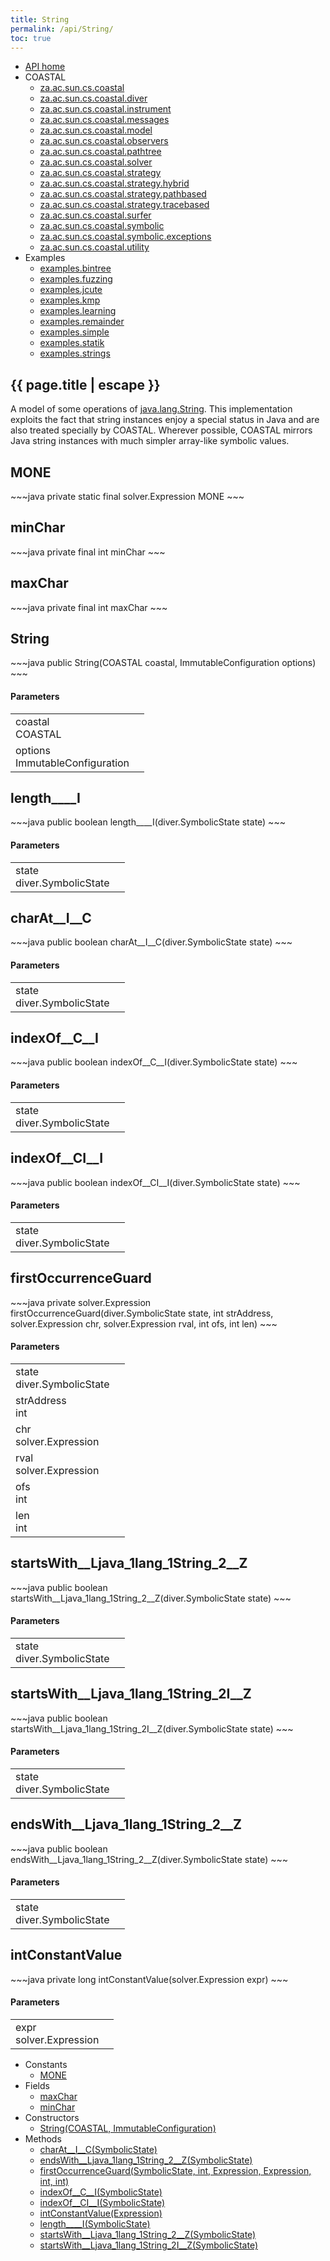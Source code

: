 ```yaml
---
title: String
permalink: /api/String/
toc: true
---
```


<section class="sidetoc">
<ul class="section-nav">
<li class="toc-entry toc-h2">
<a class="top" href="{{ '/api/' | relative_url }}">API home</a>
</li>
<li class="toc-entry toc-h2">
COASTAL<ul>
<li class="toc-entry toc-h3">
<a href="{{ '/api/za.ac.sun.cs.coastal/' | relative_url }}">za.ac.sun.cs.coastal</a></li>
<li class="toc-entry toc-h3">
<a href="{{ '/api/za.ac.sun.cs.coastal.diver/' | relative_url }}">za.ac.sun.cs.coastal.diver</a></li>
<li class="toc-entry toc-h3">
<a href="{{ '/api/za.ac.sun.cs.coastal.instrument/' | relative_url }}">za.ac.sun.cs.coastal.instrument</a></li>
<li class="toc-entry toc-h3">
<a href="{{ '/api/za.ac.sun.cs.coastal.messages/' | relative_url }}">za.ac.sun.cs.coastal.messages</a></li>
<li class="toc-entry toc-h3">
<a href="{{ '/api/za.ac.sun.cs.coastal.model/' | relative_url }}">za.ac.sun.cs.coastal.model</a></li>
<li class="toc-entry toc-h3">
<a href="{{ '/api/za.ac.sun.cs.coastal.observers/' | relative_url }}">za.ac.sun.cs.coastal.observers</a></li>
<li class="toc-entry toc-h3">
<a href="{{ '/api/za.ac.sun.cs.coastal.pathtree/' | relative_url }}">za.ac.sun.cs.coastal.pathtree</a></li>
<li class="toc-entry toc-h3">
<a href="{{ '/api/za.ac.sun.cs.coastal.solver/' | relative_url }}">za.ac.sun.cs.coastal.solver</a></li>
<li class="toc-entry toc-h3">
<a href="{{ '/api/za.ac.sun.cs.coastal.strategy/' | relative_url }}">za.ac.sun.cs.coastal.strategy</a></li>
<li class="toc-entry toc-h3">
<a href="{{ '/api/za.ac.sun.cs.coastal.strategy.hybrid/' | relative_url }}">za.ac.sun.cs.coastal.strategy.hybrid</a></li>
<li class="toc-entry toc-h3">
<a href="{{ '/api/za.ac.sun.cs.coastal.strategy.pathbased/' | relative_url }}">za.ac.sun.cs.coastal.strategy.pathbased</a></li>
<li class="toc-entry toc-h3">
<a href="{{ '/api/za.ac.sun.cs.coastal.strategy.tracebased/' | relative_url }}">za.ac.sun.cs.coastal.strategy.tracebased</a></li>
<li class="toc-entry toc-h3">
<a href="{{ '/api/za.ac.sun.cs.coastal.surfer/' | relative_url }}">za.ac.sun.cs.coastal.surfer</a></li>
<li class="toc-entry toc-h3">
<a href="{{ '/api/za.ac.sun.cs.coastal.symbolic/' | relative_url }}">za.ac.sun.cs.coastal.symbolic</a></li>
<li class="toc-entry toc-h3">
<a href="{{ '/api/za.ac.sun.cs.coastal.symbolic.exceptions/' | relative_url }}">za.ac.sun.cs.coastal.symbolic.exceptions</a></li>
<li class="toc-entry toc-h3">
<a href="{{ '/api/za.ac.sun.cs.coastal.utility/' | relative_url }}">za.ac.sun.cs.coastal.utility</a></li>
</ul>
</li>
<li class="toc-entry toc-h2">
Examples<ul>
<li class="toc-entry toc-h3">
<a href="{{ '/api/examples.bintree/' | relative_url }}">examples.bintree</a></li>
<li class="toc-entry toc-h3">
<a href="{{ '/api/examples.fuzzing/' | relative_url }}">examples.fuzzing</a></li>
<li class="toc-entry toc-h3">
<a href="{{ '/api/examples.jcute/' | relative_url }}">examples.jcute</a></li>
<li class="toc-entry toc-h3">
<a href="{{ '/api/examples.kmp/' | relative_url }}">examples.kmp</a></li>
<li class="toc-entry toc-h3">
<a href="{{ '/api/examples.learning/' | relative_url }}">examples.learning</a></li>
<li class="toc-entry toc-h3">
<a href="{{ '/api/examples.remainder/' | relative_url }}">examples.remainder</a></li>
<li class="toc-entry toc-h3">
<a href="{{ '/api/examples.simple/' | relative_url }}">examples.simple</a></li>
<li class="toc-entry toc-h3">
<a href="{{ '/api/examples.statik/' | relative_url }}">examples.statik</a></li>
<li class="toc-entry toc-h3">
<a href="{{ '/api/examples.strings/' | relative_url }}">examples.strings</a></li>
</ul>
</li>
</ul>
</section>
<section class="main">
<h1>{{ page.title | escape }}</h1>
A model of some operations of <a href="{{ '/api/java.lang.String/' | relative_url }}">java.lang.String</a>. This implementation
 exploits the fact that string instances enjoy a special status in Java and
 are also treated specially by COASTAL. Wherever possible, COASTAL mirrors
 Java string instances with much simpler array-like symbolic values.<h2><a class="anchor" name="MONE"></a>MONE</h2>
<div markdown="1">
~~~java
private static final solver.Expression MONE
~~~
</div>
<p>
</p>
<h2><a class="anchor" name="minChar"></a>minChar</h2>
<div markdown="1">
~~~java
private final int minChar
~~~
</div>
<p>
</p>
<h2><a class="anchor" name="maxChar"></a>maxChar</h2>
<div markdown="1">
~~~java
private final int maxChar
~~~
</div>
<p>
</p>
<h2><a class="anchor" name="String"></a>String</h2>
<div markdown="1">
~~~java
public String(COASTAL coastal, ImmutableConfiguration options)
~~~
</div>
<h4>Parameters</h4>
<table class="parameters">
<tbody>
<tr>
<td>
coastal<br/><span class="paramtype">COASTAL</span></td>
<td>
</td>
</tr>
<tr>
<td>
options<br/><span class="paramtype">ImmutableConfiguration</span></td>
<td>
</td>
</tr>
</tbody>
</table>
<h2><a class="anchor" name="length____I"></a>length____I</h2>
<div markdown="1">
~~~java
public boolean length____I(diver.SymbolicState state)
~~~
</div>
<h4>Parameters</h4>
<table class="parameters">
<tbody>
<tr>
<td>
state<br/><span class="paramtype">diver.SymbolicState</span></td>
<td>
</td>
</tr>
</tbody>
</table>
<h2><a class="anchor" name="charAt__I__C"></a>charAt__I__C</h2>
<div markdown="1">
~~~java
public boolean charAt__I__C(diver.SymbolicState state)
~~~
</div>
<h4>Parameters</h4>
<table class="parameters">
<tbody>
<tr>
<td>
state<br/><span class="paramtype">diver.SymbolicState</span></td>
<td>
</td>
</tr>
</tbody>
</table>
<h2><a class="anchor" name="indexOf__C__I"></a>indexOf__C__I</h2>
<div markdown="1">
~~~java
public boolean indexOf__C__I(diver.SymbolicState state)
~~~
</div>
<h4>Parameters</h4>
<table class="parameters">
<tbody>
<tr>
<td>
state<br/><span class="paramtype">diver.SymbolicState</span></td>
<td>
</td>
</tr>
</tbody>
</table>
<h2><a class="anchor" name="indexOf__CI__I"></a>indexOf__CI__I</h2>
<div markdown="1">
~~~java
public boolean indexOf__CI__I(diver.SymbolicState state)
~~~
</div>
<h4>Parameters</h4>
<table class="parameters">
<tbody>
<tr>
<td>
state<br/><span class="paramtype">diver.SymbolicState</span></td>
<td>
</td>
</tr>
</tbody>
</table>
<h2><a class="anchor" name="firstOccurrenceGuard"></a>firstOccurrenceGuard</h2>
<div markdown="1">
~~~java
private solver.Expression firstOccurrenceGuard(diver.SymbolicState state, int strAddress, solver.Expression chr, solver.Expression rval, int ofs, int len)
~~~
</div>
<h4>Parameters</h4>
<table class="parameters">
<tbody>
<tr>
<td>
state<br/><span class="paramtype">diver.SymbolicState</span></td>
<td>
</td>
</tr>
<tr>
<td>
strAddress<br/><span class="paramtype">int</span></td>
<td>
</td>
</tr>
<tr>
<td>
chr<br/><span class="paramtype">solver.Expression</span></td>
<td>
</td>
</tr>
<tr>
<td>
rval<br/><span class="paramtype">solver.Expression</span></td>
<td>
</td>
</tr>
<tr>
<td>
ofs<br/><span class="paramtype">int</span></td>
<td>
</td>
</tr>
<tr>
<td>
len<br/><span class="paramtype">int</span></td>
<td>
</td>
</tr>
</tbody>
</table>
<h2><a class="anchor" name="startsWith__Ljava_1lang_1String_2__Z"></a>startsWith__Ljava_1lang_1String_2__Z</h2>
<div markdown="1">
~~~java
public boolean startsWith__Ljava_1lang_1String_2__Z(diver.SymbolicState state)
~~~
</div>
<h4>Parameters</h4>
<table class="parameters">
<tbody>
<tr>
<td>
state<br/><span class="paramtype">diver.SymbolicState</span></td>
<td>
</td>
</tr>
</tbody>
</table>
<h2><a class="anchor" name="startsWith__Ljava_1lang_1String_2I__Z"></a>startsWith__Ljava_1lang_1String_2I__Z</h2>
<div markdown="1">
~~~java
public boolean startsWith__Ljava_1lang_1String_2I__Z(diver.SymbolicState state)
~~~
</div>
<h4>Parameters</h4>
<table class="parameters">
<tbody>
<tr>
<td>
state<br/><span class="paramtype">diver.SymbolicState</span></td>
<td>
</td>
</tr>
</tbody>
</table>
<h2><a class="anchor" name="endsWith__Ljava_1lang_1String_2__Z"></a>endsWith__Ljava_1lang_1String_2__Z</h2>
<div markdown="1">
~~~java
public boolean endsWith__Ljava_1lang_1String_2__Z(diver.SymbolicState state)
~~~
</div>
<h4>Parameters</h4>
<table class="parameters">
<tbody>
<tr>
<td>
state<br/><span class="paramtype">diver.SymbolicState</span></td>
<td>
</td>
</tr>
</tbody>
</table>
<h2><a class="anchor" name="intConstantValue"></a>intConstantValue</h2>
<div markdown="1">
~~~java
private long intConstantValue(solver.Expression expr)
~~~
</div>
<h4>Parameters</h4>
<table class="parameters">
<tbody>
<tr>
<td>
expr<br/><span class="paramtype">solver.Expression</span></td>
<td>
</td>
</tr>
</tbody>
</table>
</section>
<section class="apitoc">
<ul class="section-nav">
<li class="toc-entry toc-h2">
Constants<ul>
<li class="toc-entry toc-h3">
<a href="{{ '/api/String/' | relative_url }}#MONE">MONE</a></li>
</ul>
</li>
<li class="toc-entry toc-h2">
Fields<ul>
<li class="toc-entry toc-h3">
<a href="{{ '/api/String/' | relative_url }}#maxChar">maxChar</a></li>
<li class="toc-entry toc-h3">
<a href="{{ '/api/String/' | relative_url }}#minChar">minChar</a></li>
</ul>
</li>
<li class="toc-entry toc-h2">
Constructors<ul>
<li class="toc-entry toc-h3">
<a href="{{ '/api/String/' | relative_url }}#String">String(COASTAL, ImmutableConfiguration)</a></li>
</ul>
</li>
<li class="toc-entry toc-h2">
Methods<ul>
<li class="toc-entry toc-h3">
<a href="{{ '/api/String/' | relative_url }}#charAt__I__C">charAt__I__C(SymbolicState)</a></li>
<li class="toc-entry toc-h3">
<a href="{{ '/api/String/' | relative_url }}#endsWith__Ljava_1lang_1String_2__Z">endsWith__Ljava_1lang_1String_2__Z(SymbolicState)</a></li>
<li class="toc-entry toc-h3">
<a href="{{ '/api/String/' | relative_url }}#firstOccurrenceGuard">firstOccurrenceGuard(SymbolicState, int, Expression, Expression, int, int)</a></li>
<li class="toc-entry toc-h3">
<a href="{{ '/api/String/' | relative_url }}#indexOf__C__I">indexOf__C__I(SymbolicState)</a></li>
<li class="toc-entry toc-h3">
<a href="{{ '/api/String/' | relative_url }}#indexOf__CI__I">indexOf__CI__I(SymbolicState)</a></li>
<li class="toc-entry toc-h3">
<a href="{{ '/api/String/' | relative_url }}#intConstantValue">intConstantValue(Expression)</a></li>
<li class="toc-entry toc-h3">
<a href="{{ '/api/String/' | relative_url }}#length____I">length____I(SymbolicState)</a></li>
<li class="toc-entry toc-h3">
<a href="{{ '/api/String/' | relative_url }}#startsWith__Ljava_1lang_1String_2__Z">startsWith__Ljava_1lang_1String_2__Z(SymbolicState)</a></li>
<li class="toc-entry toc-h3">
<a href="{{ '/api/String/' | relative_url }}#startsWith__Ljava_1lang_1String_2I__Z">startsWith__Ljava_1lang_1String_2I__Z(SymbolicState)</a></li>
</ul>
</li>

</ul>
</section>
